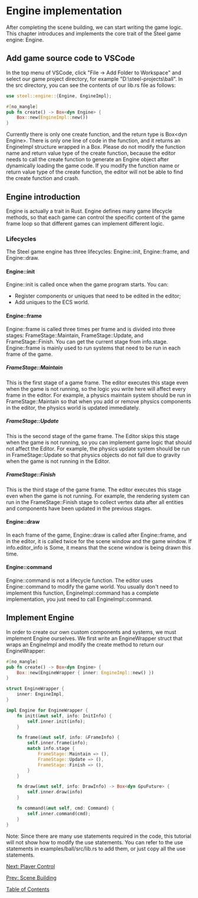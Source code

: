 # Engine implementation

After completing the scene building, we can start writing the game logic. This chapter introduces and implements the core trait of the Steel game engine: Engine.

## Add game source code to VSCode

In the top menu of VSCode, click "File -> Add Folder to Workspace" and select our game project directory, for example "D:\steel-projects\ball". In the src directory, you can see the contents of our lib.rs file as follows:

```rust
use steel::engine::{Engine, EngineImpl};

#[no_mangle]
pub fn create() -> Box<dyn Engine> {
    Box::new(EngineImpl::new())
}
```

Currently there is only one create function, and the return type is Box\<dyn Engine\>. There is only one line of code in the function, and it returns an EngineImpl structure wrapped in a Box. Please do not modify the function name and return value type of the create function, because the editor needs to call the create function to generate an Engine object after dynamically loading the game code. If you modify the function name or return value type of the create function, the editor will not be able to find the create function and crash.

## Engine introduction

Engine is actually a trait in Rust. Engine defines many game lifecycle methods, so that each game can control the specific content of the game frame loop so that different games can implement different logic.

### Lifecycles

The Steel game engine has three lifecycles: Engine::init, Engine::frame, and Engine::draw.

#### Engine::init

Engine::init is called once when the game program starts. You can:
* Register components or uniques that need to be edited in the editor;
* Add uniques to the ECS world.

#### Engine::frame

Engine::frame is called three times per frame and is divided into three stages: FrameStage::Maintain, FrameStage::Update, and FrameStage::Finish. You can get the current stage from info.stage. Engine::frame is mainly used to run systems that need to be run in each frame of the game.

##### FrameStage::Maintain

This is the first stage of a game frame. The editor executes this stage even when the game is not running, so the logic you write here will affect every frame in the editor. For example, a physics maintain system should be run in FrameStage::Maintain so that when you add or remove physics components in the editor, the physics world is updated immediately.

##### FrameStage::Update

This is the second stage of the game frame. The Editor skips this stage when the game is not running, so you can implement game logic that should not affect the Editor. For example, the physics update system should be run in FrameStage::Update so that physics objects do not fall due to gravity when the game is not running in the Editor.

##### FrameStage::Finish

This is the third stage of the game frame. The editor executes this stage even when the game is not running. For example, the rendering system can run in the FrameStage::Finish stage to collect vertex data after all entities and components have been updated in the previous stages.

#### Engine::draw

In each frame of the game, Engine::draw is called after Engine::frame, and in the editor, it is called twice for the scene window and the game window. If info.editor_info is Some, it means that the scene window is being drawn this time.

#### Engine::command

Engine::command is not a lifecycle function. The editor uses Engine::command to modify the game world. You usually don't need to implement this function, EngineImpl::command has a complete implementation, you just need to call EngineImpl::command.

## Implement Engine

In order to create our own custom components and systems, we must implement Engine ourselves. We first write an EngineWrapper struct that wraps an EngineImpl and modify the create method to return our EngineWrapper:

```rust
#[no_mangle]
pub fn create() -> Box<dyn Engine> {
    Box::new(EngineWrapper { inner: EngineImpl::new() })
}

struct EngineWrapper {
    inner: EngineImpl,
}

impl Engine for EngineWrapper {
    fn init(&mut self, info: InitInfo) {
        self.inner.init(info);
    }

    fn frame(&mut self, info: &FrameInfo) {
        self.inner.frame(info);
        match info.stage {
            FrameStage::Maintain => (),
            FrameStage::Update => (),
            FrameStage::Finish => (),
        }
    }

    fn draw(&mut self, info: DrawInfo) -> Box<dyn GpuFuture> {
        self.inner.draw(info)
    }

    fn command(&mut self, cmd: Command) {
        self.inner.command(cmd);
    }
}
```

Note: Since there are many use statements required in the code, this tutorial will not show how to modify the use statements. You can refer to the use statements in examples/ball/src/lib.rs to add them, or just copy all the use statements.

[Next: Player Control][6]

[Prev: Scene Building][4]

[Table of Contents][0]

[0]: table-of-contents.md
[1]: 1-introduction.md
[2]: 2-run-steel-editor.md
[3]: 3-create-project.md
[4]: 4-scene-building.md
[5]: 5-engine-implementation.md
[6]: 6-player-control.md
[7]: 7-push-the-ball.md
[8]: 8-game-lost.md
[9]: 9-main-menu.md
